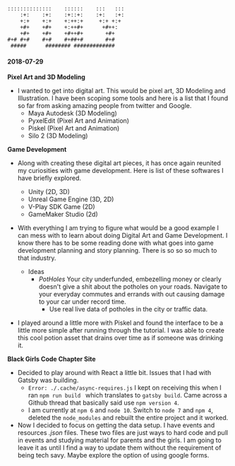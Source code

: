 ```
::::::::::::::    ::::::    :::   :::
    :+:    :+:    :+::+:    :+:   :+:
    +:+    +:+    +:++:+     +:+ +:+
    +#+    +#+    +:++#+      +#++:  
    +#+    +#+    +#++#+       +#+   
#+# #+#    #+#    #+##+#       #+#   
 #####      ######## #############  
 ```
#### 2018-07-29
**Pixel Art and 3D Modeling**
  - I wanted to get into digital art. This would be pixel art, 3D Modeling and Illustration. I have been scoping some tools and here is a list that I found so far from asking amazing people from twitter and Google.
    - Maya Autodesk (3D Modeling)
    - PyxelEdit (Pixel Art and Animation)
    - Piskel (Pixel Art and Animation)
    - Silo 2 (3D Modeling)

**Game Development**
  - Along with creating these digital art pieces, it has once again reunited my curiosities with game development.  Here is list of these softwares I have briefly explored.
    - Unity (2D, 3D)
    - Unreal Game Engine (3D, 2D)
    - V-Play SDK Game (2D)
    - GameMaker Studio (2d)

- With everything I am trying to figure what would be a good example I can mess with to learn about doing Digital Art and Game Development. I know there has to be some reading done with what goes into game development planning and story planning.  There is so so so much to that industry.
  - Ideas
    - _PotHoles_ Your city underfunded, embezelling money or clearly doesn't give a shit about the potholes on your roads. Navigate to your everyday commutes and errands with out causing damage to your car under record time.
      - Use real live data of potholes in the city or traffic data.
- I played around a little more with Piskel and found the interface to be a little more simple after running through the tutorial. I was able to create this cool potion asset that drains over time as if someone was drinking it.

**Black Girls Code Chapter Site**
- Decided to play around with React a little bit. Issues that I had with Gatsby was building.
  - `Error: ./.cache/async-requires.js` I kept on receiving this when I ran `npm run build ` which translates to `gatsby build`. Came across a Github thread that basically said use `npm version 4`.
  - I am currently at `npm 6` and `node 10`. Switch to `node 7` and `npm 4`, deleted the `node_modules` and rebuilt the entire project and it worked.
- Now I decided to focus on getting the data setup. I have events and resources *.json* files. These two files are just ways to hard code and pull in events and studying material for parents and the girls. I am going to leave it as until I find a way to update them without the requirement of being tech savy. Maybe explore the option of using google forms.
